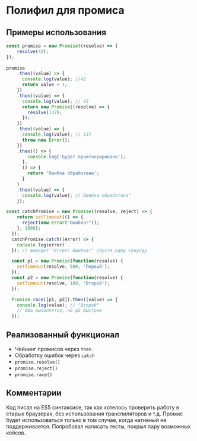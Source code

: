 # Полифил для промиса

## Примеры использования

```js
const promise = new Promise((resolve) => {
    resolve(42);
});
  
promise
    .then((value) => {
      console.log(value); //42
      return value + 1;
    })
    .then((value) => {
      console.log(value); // 43
      return new Promise((resolve) => {
        resolve(137);
      });
    })
    .then((value) => {
      console.log(value); // 137
      throw new Error();
    })
    .then(() => {
        console.log('Будет проигнорировано');
      },
      () => {
        return 'Ошибка обработана';
      }
    )
    .then((value) => {
      console.log(value); // Ошибка обработана"
    });

const catchPromise = new Promise((resolve, reject) => {
    return setTimeout(() => {
      reject(new Error("Ошибка!"));
    }, 1000);
  });
  catchPromise.catch((error) => {
    console.log(error)
  }); // выведет "Error: Ошибка!" спустя одну секунду

  const p1 = new Promise(function(resolve) {
    setTimeout(resolve, 500, 'Первый');
  });
  const p2 = new Promise(function(resolve) {
    setTimeout(resolve, 100, 'Второй');
  });

  Promise.race([p1, p2]).then((value) => {
    console.log(value); // "Второй"
    // Оба выполнятся, но p2 быстрее
  });
```

## Реализованный функционал

* Чейнинг промисов через ```then```
* Обработку ошибок через ```catch```
* ```promise.resolve()```
* ```promise.reject()```
* ```promise.race()```

## Комментарии

Код писал на ES5 синтаксисе, так как хотелось проверить работу в старых браузерах, без использования транспиляторов и т.д. Промис будет использоваться только в том случае, когда нативный не поддерживается. Попробовал написать тесты, покрыл пару возможных кейсов. 

